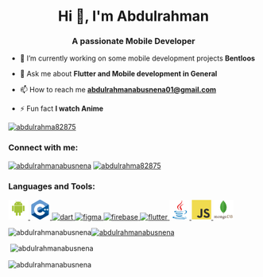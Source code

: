 <h1 align="center">Hi 👋, I'm Abdulrahman</h1>
<h3 align="center">A passionate Mobile Developer</h3>


- 🔭 I’m currently working on some mobile development projects **Bentloos**

- 💬 Ask me about **Flutter and Mobile development in General**

- 📫 How to reach me **abdulrahmanabusnena01@gmail.com**

- ⚡ Fun fact **I watch Anime**

<p align="left"> <a href="https://twitter.com/abdulrahma82875" target="blank"><img src="https://img.shields.io/twitter/follow/abdulrahma82875?logo=twitter&style=for-the-badge" alt="abdulrahma82875" /></a> </p>



<h3 align="left">Connect with me:</h3>
<p align="left">
<a href="https://dev.to/abdulrahmanabusnena" target="blank"><img align="center" src="https://raw.githubusercontent.com/rahuldkjain/github-profile-readme-generator/master/src/images/icons/Social/devto.svg" alt="abdulrahmanabusnena" height="30" width="40" /></a>
<a href="https://twitter.com/abdulrahma82875" target="blank"><img align="center" src="https://raw.githubusercontent.com/rahuldkjain/github-profile-readme-generator/master/src/images/icons/Social/twitter.svg" alt="abdulrahma82875" height="30" width="40" /></a>
</p>

<h3 align="left">Languages and Tools:</h3>
<p align="left"> <a href="https://developer.android.com" target="_blank" rel="noreferrer"> <img src="https://raw.githubusercontent.com/devicons/devicon/master/icons/android/android-original-wordmark.svg" alt="android" width="40" height="40"/> </a> <a href="https://www.w3schools.com/cpp/" target="_blank" rel="noreferrer">  
<img src="https://raw.githubusercontent.com/devicons/devicon/master/icons/cplusplus/cplusplus-original.svg" alt="cplusplus" width="40" height="40"/> </a> <a href="https://dart.dev" target="_blank" rel="noreferrer"> <img src="https://www.vectorlogo.zone/logos/dartlang/dartlang-icon.svg" alt="dart" width="40" height="40"/> </a> <a href="https://www.figma.com/" target="_blank" rel="noreferrer"> <img src="https://www.vectorlogo.zone/logos/figma/figma-icon.svg" alt="figma" width="40" height="40"/> </a> <a href="https://firebase.google.com/" target="_blank" rel="noreferrer"> <img src="https://www.vectorlogo.zone/logos/firebase/firebase-icon.svg" alt="firebase" width="40" height="40"/> </a> <a href="https://flutter.dev" target="_blank" rel="noreferrer"> <img src="https://www.vectorlogo.zone/logos/flutterio/flutterio-icon.svg" alt="flutter" width="40" height="40"/> </a> <a href="https://www.java.com" target="_blank" rel="noreferrer"> <img src="https://raw.githubusercontent.com/devicons/devicon/master/icons/java/java-original.svg" alt="java" width="40" height="40"/> </a> <a  href="https://developer.mozilla.org/en-US/docs/Web/JavaScript" target="_blank" rel="noreferrer"> 
  <img src="https://raw.githubusercontent.com/devicons/devicon/master/icons/javascript/javascript-original.svg" alt="javascript" width="40" height="40"/> </a> <a href="https://www.mongodb.com/" target="_blank" rel="noreferrer"> <img src="https://raw.githubusercontent.com/devicons/devicon/master/icons/mongodb/mongodb-original-wordmark.svg" alt="mongodb" width="40" height="40"/> </a> </p>

<p><img align="left" src="https://github-readme-stats.vercel.app/api/top-langs?username=abdulrahmanabusnena&show_icons=true&locale=en&layout=compact" alt="abdulrahmanabusnena" /></p>  

<p align="left"> <a href="https://github.com/ryo-ma/github-profile-trophy"><img src="https://github-profile-trophy.vercel.app/?username=abdulrahmanabusnena" alt="abdulrahmanabusnena" /></a> </p>

<p>&nbsp;<img align="center" src="https://github-readme-stats.vercel.app/api?username=abdulrahmanabusnena&show_icons=true&locale=en" alt="abdulrahmanabusnena" /></p>

<p><img align="center" src="https://github-readme-streak-stats.herokuapp.com/?user=abdulrahmanabusnena&" alt="abdulrahmanabusnena" /></p>
